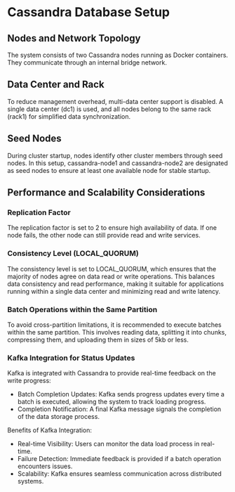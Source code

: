 # Cassandra Database Setup

## Nodes and Network Topology

The system consists of two Cassandra nodes running as Docker containers. They communicate through an internal bridge network.

## Data Center and Rack

To reduce management overhead, multi-data center support is disabled. A single data center (dc1) is used, and all nodes belong to the same rack (rack1) for simplified data synchronization.

## Seed Nodes

During cluster startup, nodes identify other cluster members through seed nodes. In this setup, cassandra-node1 and cassandra-node2 are designated as seed nodes to ensure at least one available node for stable startup.

## Performance and Scalability Considerations

### Replication Factor

The replication factor is set to 2 to ensure high availability of data. If one node fails, the other node can still provide read and write services.

### Consistency Level (LOCAL_QUORUM)

The consistency level is set to LOCAL_QUORUM, which ensures that the majority of nodes agree on data read or write operations. This balances data consistency and read performance, making it suitable for applications running within a single data center and minimizing read and write latency.

### Batch Operations within the Same Partition

To avoid cross-partition limitations, it is recommended to execute batches within the same partition. This involves reading data, splitting it into chunks, compressing them, and uploading them in sizes of 5kb or less.

### Kafka Integration for Status Updates

Kafka is integrated with Cassandra to provide real-time feedback on the write progress:

- Batch Completion Updates: Kafka sends progress updates every time a batch is executed, allowing the system to track loading progress.
- Completion Notification: A final Kafka message signals the completion of the data storage process.

Benefits of Kafka Integration:
- Real-time Visibility: Users can monitor the data load process in real-time.
- Failure Detection: Immediate feedback is provided if a batch operation encounters issues.
- Scalability: Kafka ensures seamless communication across distributed systems.
